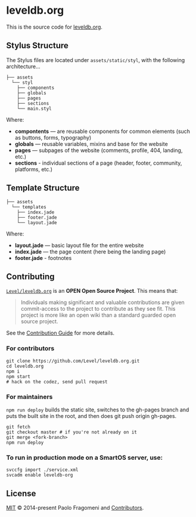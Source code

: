 # leveldb.org

This is the source code for [leveldb.org](http://leveldb.org).

## Stylus Structure
The Stylus files are located under `assets/static/styl`, with the following architecture...

```
├── assets
  └── styl
    ├── components
    ├── globals
    ├── pages
    ├── sections
    └── main.styl
```

Where:

* **compontents** — are reusable components for common elements (such as buttons, forms, typography)
* **globals** — reusable variables, mixins and base for the website
* **pages** — subpages of the website (comments, profile, 404, landing, etc.)
* **sections** - individual sections of a page (header, footer, community, platforms, etc.)

## Template Structure

```
├── assets
  └── templates
    ├── index.jade
    ├── footer.jade
    └── layout.jade
```

Where:

* **layout.jade** — basic layout file for the entire website
* **index.jade** — the page content (here being the landing page)
* **footer.jade** - footnotes

## Contributing

[`Level/leveldb.org`](https://github.com/Level/leveldb.org) is an **OPEN Open Source Project**. This means that:

> Individuals making significant and valuable contributions are given commit-access to the project to contribute as they see fit. This project is more like an open wiki than a standard guarded open source project.

See the [Contribution Guide](https://github.com/Level/community/blob/master/CONTRIBUTING.md) for more details.

### For contributors
```
git clone https://github.com/Level/leveldb.org.git
cd leveldb.org
npm i
npm start
# hack on the codez, send pull request
```

### For maintainers
`npm run deploy` builds the static site, switches to the gh-pages branch and 
puts the built site in the root, and then does git push origin gh-pages.

```
git fetch
git checkout master # if you're not already on it
git merge <fork-branch>
npm run deploy
```

### To run in production mode on a SmartOS server, use:
```
svccfg import ./service.xml
svcadm enable leveldb-org
```

## License

[MIT](LICENSE.md) © 2014-present Paolo Fragomeni and [Contributors](CONTRIBUTORS.md).
